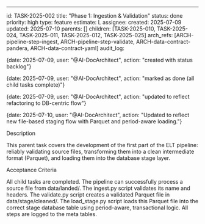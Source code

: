 ---
id: TASK-2025-002
title: "Phase 1: Ingestion & Validation"
status: done
priority: high
type: feature
estimate: L
assignee:
created: 2025-07-09
updated: 2025-07-10
parents: []
children: [TASK-2025-010, TASK-2025-024, TASK-2025-011, TASK-2025-012, TASK-2025-025]
arch_refs: [ARCH-pipeline-step-ingest, ARCH-pipeline-step-validate, ARCH-data-contract-pandera, ARCH-data-contract-yaml]
audit_log:

{date: 2025-07-09, user: "@AI-DocArchitect", action: "created with status backlog"}

{date: 2025-07-09, user: "@AI-DocArchitect", action: "marked as done (all child tasks complete)"}

{date: 2025-07-09, user: "@AI-DocArchitect", action: "updated to reflect refactoring to DB-centric flow"}

{date: 2025-07-10, user: "@AI-DocArchitect", action: "Updated to reflect new file-based staging flow with Parquet and period-aware loading."}

Description

This parent task covers the development of the first part of the ELT pipeline: reliably validating source files, transforming them into a clean intermediate format (Parquet), and loading them into the database stage layer.

Acceptance Criteria

All child tasks are completed. The pipeline can successfully process a source file from data/landed/. The ingest.py script validates its name and headers. The validate.py script creates a validated Parquet file in data/stage/cleaned/. The load_stage.py script loads this Parquet file into the correct stage database table using period-aware, transactional logic. All steps are logged to the meta tables. 